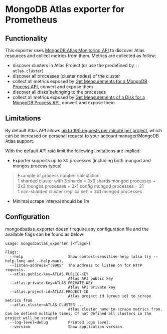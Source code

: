 # MongoDB Atlas exporter for Prometheus

## Functionality

This exporter uses [MongoDB Atlas Monitoring API](https://docs.atlas.mongodb.com/reference/api/monitoring-and-logs/) to discover Atlas resources and collect metrics from them. Metrics are collected as follow:
 * discover clusters in Atlas Project (or use the predefined by `--atlas.cluster`)
 * discover all processes (cluster nodes) of the cluster
 * collect all metrics exposed by [Get Measurements for a MongoDB Process API](https://docs.atlas.mongodb.com/reference/api/process-measurements/#measurement-values), convert and expose them
 * discover all disks belonging to the processes
 * collect all metrics exposed by [Get Measurements of a Disk for a MongoDB Process API](https://docs.atlas.mongodb.com/reference/api/process-disks-measurements/#measurement-values), convert and expose them

## Limitations

By default Atlas API allows [up to 100 requests per minute per project](https://docs.atlas.mongodb.com/api/#rate-limiting), which can be increased on personal request to your account manager/MongoDB Atlas support.

With the default API rate limit the following limitations are implied:
- Exporter supports up to 30 processes (including both mongod and mongos process types)

> Example of process number calculation:\
> 1 sharded cluster with 3 shards = 3x3 shards mongod processes + 3x3 mongos processes + 3x1 config mongod processes = 21\
> 1 non-sharded cluster (replica set) = 3x1 mongod processes

- Minimal scrape interval should be 1m

## Configuration
mongodbatlas_exporter doesn't require any configuration file and the available flags can be found as below:
```
usage: mongodbatlas_exporter [<flags>]

Flags:
  --help                    Show context-sensitive help (also try --help-long and --help-man).
  --listen-address=":9905"  The address to listen on for HTTP requests.
  --atlas.public-key=ATLAS.PUBLIC-KEY
                            Atlas API public key
  --atlas.private-key=ATLAS.PRIVATE-KEY
                            Atlas API private key
  --atlas.project-id=ATLAS.PROJECT-ID
                            Atlas project id (group id) to scrape metrics from
  --atlas.cluster=ATLAS.CLUSTER ...
                            Atlas cluster name to scrape metrics from. Can be defined multiple times. If not defined all clusters in the project will be scraped
  --log-level=debug         Printed logs level.
  --version                 Show application version.
  ```
